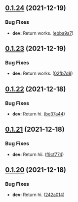 ## [0.1.24](https://github.com/polinchw/hello-github-webhook/compare/v0.1.23...v0.1.24) (2021-12-19)


### Bug Fixes

* **dev:** Return works. ([ebba9a7](https://github.com/polinchw/hello-github-webhook/commit/ebba9a7dd5d2afd3d00bd0461941b9aa5672c8df))



## [0.1.23](https://github.com/polinchw/hello-github-webhook/compare/v0.1.22...v0.1.23) (2021-12-19)


### Bug Fixes

* **dev:** Return works. ([02fb7d8](https://github.com/polinchw/hello-github-webhook/commit/02fb7d868484cbdc75fce7a1ad5662bbb3b0c536))



## [0.1.22](https://github.com/polinchw/hello-github-webhook/compare/v0.1.21...v0.1.22) (2021-12-18)


### Bug Fixes

* **dev:** Return hi. ([be37a44](https://github.com/polinchw/hello-github-webhook/commit/be37a44420895c7f237a0a66bf1f0cc014441e62))



## [0.1.21](https://github.com/polinchw/hello-github-webhook/compare/v0.1.20...v0.1.21) (2021-12-18)


### Bug Fixes

* **dev:** Return hii. ([f9cf774](https://github.com/polinchw/hello-github-webhook/commit/f9cf77491bdce6f1461a5aa1afa85538b5abe294))



## [0.1.20](https://github.com/polinchw/hello-github-webhook/compare/v0.1.19...v0.1.20) (2021-12-18)


### Bug Fixes

* **dev:** Return hi. ([242a014](https://github.com/polinchw/hello-github-webhook/commit/242a0147482252d0a7d68c0d6c57b9f68e40b900))



